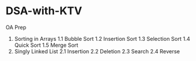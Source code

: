 # DSA-with-KTV

OA Prep

1. Sorting in Arrays
   1.1 Bubble Sort
   1.2 Insertion Sort
   1.3 Selection Sort
   1.4 Quick Sort
   1.5 Merge Sort
2. Singly Linked List
   2.1 Insertion
   2.2 Deletion
   2.3 Search
   2.4 Reverse
